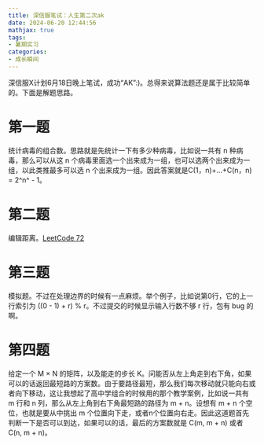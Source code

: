 ```yaml
---
title: 深信服笔试：人生第二次ak
date: 2024-06-20 12:44:56
mathjax: true
tags:
- 暑期实习
categories:
- 成长瞬间
---
```



深信服X计划6月18日晚上笔试，成功“AK”:)。总得来说算法题还是属于比较简单的。下面是解题思路。

# 第一题

统计病毒的组合数。思路就是先统计一下有多少种病毒，比如说一共有 n 种病毒，那么可以从这 n 个病毒里面选一个出来成为一组，也可以选两个出来成为一组，以此类推最多可以选 n 个出来成为一组。因此答案就是C(1，n)+...+C(n，n) = 2^n^ - 1。

# 第二题

编辑距离。[LeetCode 72](https://leetcode.cn/problems/edit-distance/description/)

# 第三题

模拟题。不过在处理边界的时候有一点麻烦。举个例子，比如说第0行，它的上一行索引为 ((0 - 1) + r) % r。不过提交的时候显示输入行数不够 r 行，包有 bug 的啊。

# 第四题

给定一个 M × N 的矩阵，以及能走的步长 K。问能否从左上角走到右下角，如果可以的话返回最短路的方案数。由于要路径最短，那么我们每次移动就只能向右或者向下移动，这让我想起了高中学组合的时候用的那个教学案例，比如说一共有 m 行和 n 列，那么从左上角到右下角最短路的路径为 m + n。设想有 m + n 个空位，也就是要从中挑出 m 个位置向下走，或者n个位置向右走。因此这道题首先判断一下是否可以到达，如果可以的话，最后的方案数就是 C(m, m + n) 或者 C(n, m + n)。
